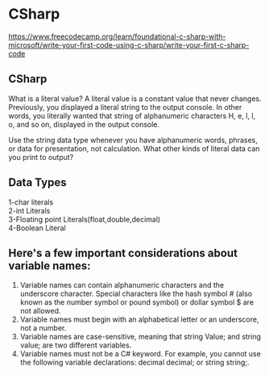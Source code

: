 # CSharp
https://www.freecodecamp.org/learn/foundational-c-sharp-with-microsoft/write-your-first-code-using-c-sharp/write-your-first-c-sharp-code
## CSharp
What is a literal value?
A literal value is a constant value that never changes. Previously, you displayed a literal string to the output console. In other words, you literally wanted that string of alphanumeric characters H, e, l, l, o, and so on, displayed in the output console.

Use the string data type whenever you have alphanumeric words, phrases, or data for presentation, not calculation. What other kinds of literal data can you print to output?

##  Data Types
1-char literals  
2-int Literals  
3-Floating point Literals(float,double,decimal)  
4-Boolean Literal  
##  Here's a few important considerations about variable names:

1. Variable names can contain alphanumeric characters and the underscore character. Special characters like the hash symbol # (also known as the number symbol or pound symbol) or dollar symbol $ are not allowed.
2. Variable names must begin with an alphabetical letter or an underscore, not a number.
3. Variable names are case-sensitive, meaning that string Value; and string value; are two different variables.
4. Variable names must not be a C# keyword. For example, you cannot use the following variable declarations: decimal decimal; or string string;.
